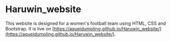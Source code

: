 # Haruwin_website
This website is designed for a women's football team using HTML, CSS and Bootstrap. It is live on [https://aqueidumpling.github.io/Haruwin_website/](https://aqueidumpling.github.io/Haruwin_website/).
